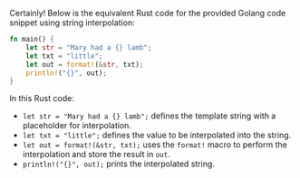  Certainly! Below is the equivalent Rust code for the provided Golang code snippet using string interpolation:

```rust
fn main() {
    let str = "Mary had a {} lamb";
    let txt = "little";
    let out = format!(&str, txt);
    println!("{}", out);
}
```

In this Rust code:
- `let str = "Mary had a {} lamb";` defines the template string with a placeholder for interpolation.
- `let txt = "little";` defines the value to be interpolated into the string.
- `let out = format!(&str, txt);` uses the `format!` macro to perform the interpolation and store the result in `out`.
- `println!("{}", out);` prints the interpolated string.
